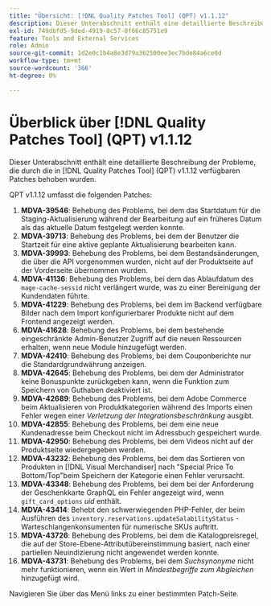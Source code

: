 ```yaml
---
title: "Übersicht: [!DNL Quality Patches Tool] (QPT) v1.1.12"
description: Dieser Unterabschnitt enthält eine detaillierte Beschreibung der Probleme, die durch die in [!DNL Quality Patches Tool]  (QPT) v1.1.12 verfügbaren Patches behoben wurden.
exl-id: 749dbfd5-9ded-4919-8c57-0f66c85751e9
feature: Tools and External Services
role: Admin
source-git-commit: 1d2e0c1b4a8e3d79a362500ee3ec7bde84a6ce0d
workflow-type: tm+mt
source-wordcount: '366'
ht-degree: 0%

---
```


# Überblick über [!DNL Quality Patches Tool] (QPT) v1.1.12

Dieser Unterabschnitt enthält eine detaillierte Beschreibung der Probleme, die durch die in [!DNL Quality Patches Tool] (QPT) v1.1.12 verfügbaren Patches behoben wurden.

QPT v1.1.12 umfasst die folgenden Patches:

1. **MDVA-39546**: Behebung des Problems, bei dem das Startdatum für die Staging-Aktualisierung während der Bearbeitung auf ein früheres Datum als das aktuelle Datum festgelegt werden konnte.
1. **MDVA-39713**: Behebung des Problems, bei dem der Benutzer die Startzeit für eine aktive geplante Aktualisierung bearbeiten kann.
1. **MDVA-39993**: Behebung des Problems, bei dem Bestandsänderungen, die über die API vorgenommen wurden, nicht auf der Produktseite auf der Vorderseite übernommen wurden.
1. **MDVA-41136**: Behebung des Problems, bei dem das Ablaufdatum des `mage-cache-sessid` nicht verlängert wurde, was zu einer Bereinigung der Kundendaten führte.
1. **MDVA-41229**: Behebung des Problems, bei dem im Backend verfügbare Bilder nach dem Import konfigurierbarer Produkte nicht auf dem Frontend angezeigt werden.
1. **MDVA-41628**: Behebung des Problems, bei dem bestehende eingeschränkte Admin-Benutzer Zugriff auf die neuen Ressourcen erhalten, wenn neue Module hinzugefügt werden.
1. **MDVA-42410**: Behebung des Problems, bei dem Couponberichte nur die Standardgrundwährung anzeigen.
1. **MDVA-42645**: Behebung des Problems, bei dem der Administrator keine Bonuspunkte zurückgeben kann, wenn die Funktion zum Speichern von Guthaben deaktiviert ist.
1. **MDVA-42689**: Behebung des Problems, bei dem Adobe Commerce beim Aktualisieren von Produktkategorien während des Imports einen Fehler wegen einer *Verletzung der Integrationsbeschränkung* ausgibt.
1. **MDVA-42855**: Behebung des Problems, bei dem eine neue Kundenadresse beim Checkout nicht im Adressbuch gespeichert wurde.
1. **MDVA-42950**: Behebung des Problems, bei dem Videos nicht auf der Produktseite wiedergegeben werden.
1. **MDVA-43232**: Behebung des Problems, bei dem das Sortieren von Produkten in [!DNL Visual Merchandiser] nach &quot;Special Price To Bottom/Top&quot;beim Speichern der Kategorie einen Fehler verursacht.
1. **MDVA-43348**: Behebung des Problems, bei dem bei der Anforderung der Geschenkkarte GraphQL ein Fehler angezeigt wird, wenn `gift_card_options` *uid* enthält.
1. **MDVA-43414**: Behebt den schwerwiegenden PHP-Fehler, der beim Ausführen des `inventory.reservations.updateSalabilityStatus` -Warteschlangenkonsumenten für numerische SKUs auftritt.
1. **MDVA-43726**: Behebung des Problems, bei dem die Katalogpreisregel, die auf der Store-Ebene-Attributübereinstimmung basiert, nach einer partiellen Neuindizierung nicht angewendet werden konnte.
1. **MDVA-43731**: Behebung des Problems, bei dem *Suchsynonyme* nicht mehr funktionieren, wenn ein Wert in *Mindestbegriffe zum Abgleichen* hinzugefügt wird.

Navigieren Sie über das Menü links zu einer bestimmten Patch-Seite.
